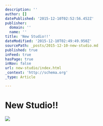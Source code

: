 ```yaml
---
description: ''
author: []
datePublished: '2015-12-10T02:52:56.452Z'
publisher:
  domain: ''
  name: ''
title: 'New Studio!!'
dateModified: '2015-12-10T02:49:49.950Z'
sourcePath: _posts/2015-12-10-new-studio.md
published: true
inFeed: true
hasPage: true
inNav: false
url: new-studio/index.html
_context: 'http://schema.org'
_type: Article

---
```

# New Studio!!
![](https://the-grid-user-content.s3-us-west-2.amazonaws.com/581bbd7f-4db3-4714-8b38-f7235018f52c.png)